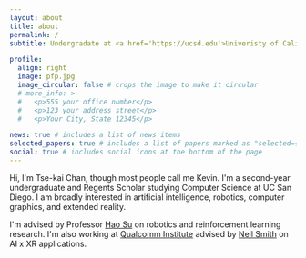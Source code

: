 ```yaml
---
layout: about
title: about
permalink: /
subtitle: Undergradate at <a href='https://ucsd.edu'>Univeristy of California, San Diego (UCSD)</a>

profile:
  align: right
  image: pfp.jpg
  image_circular: false # crops the image to make it circular
  # more_info: >
  #   <p>555 your office number</p>
  #   <p>123 your address street</p>
  #   <p>Your City, State 12345</p>

news: true # includes a list of news items
selected_papers: true # includes a list of papers marked as "selected={true}"
social: true # includes social icons at the bottom of the page
---
```


Hi, I'm Tse-kai Chan, though most people call me Kevin. I'm a second-year undergraduate and Regents Scholar studying Computer Science at UC San Diego. I am broadly interested in artificial intelligence, robotics, computer graphics, and extended reality. 

I'm advised by Professor [Hao Su](https://cseweb.ucsd.edu/~haosu/) on robotics and reinforcement learning research. I'm also working at [Qualcomm Institute](https://qi.ucsd.edu) advised by [Neil Smith](https://qi.ucsd.edu/about/leadership/neil-smith/) on AI x XR applications.